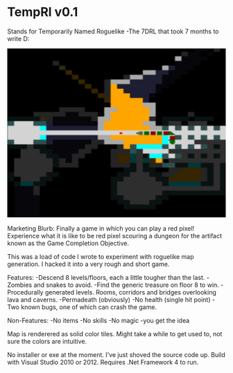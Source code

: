 TempRl v0.1
======

Stands for Temporarily Named Roguelike
-The 7DRL that took 7 months to write D:

![My image](img/screenshot1.png)

Marketing Blurb: Finally a game in which you can play a red pixel! Experience what it is like to be red pixel scouring a dungeon for the artifact known as the Game Completion Objective.

This was a load of code I wrote to experiment with roguelike map generation. I hacked it into a very 
rough and short game. 

Features:
-Descend 8 levels/floors, each a little tougher than the last.
-Zombies and snakes to avoid.
-Find the generic treasure on floor 8 to win.
-Procedurally generated levels. Rooms, corridors and bridges overlooking lava and caverns.
-Permadeath (obviously)
-No health (single hit point)
-Two known bugs, one of which can crash the game.

Non-Features:
-No items
-No skills
-No magic
-you get the idea

Map is renderered as solid color tiles. Might take a while to get used to, not sure the colors are intuitive.

No installer or exe at the moment. I've just shoved the source code up. Build with Visual Studio 2010 or 2012. 
Requires .Net Framework 4 to run.